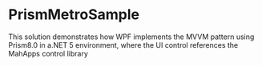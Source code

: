 # PrismMetroSample
This solution demonstrates how WPF implements the MVVM pattern using Prism8.0 in a.NET 5 environment, where the UI control references the MahApps control library
